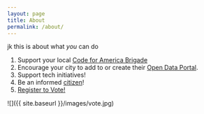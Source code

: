 ```yaml
---
layout: page
title: About
permalink: /about/
---
```


jk this is about what _you_ can do

1. Support your local [Code for America Brigade](https://brigade.codeforamerica.org/)
2. Encourage your city to add to or create their [Open Data Portal](https://www.data.gov/open-gov/). 
3. Support tech initiatives! 
4. Be an informed [citizen](https://www.newyorker.com/magazine/2016/11/07/the-case-against-democracy)!
5. [Register to Vote!](https://www.vote.org/register-to-vote/)

![]({{ site.baseurl }}/images/vote.jpg)